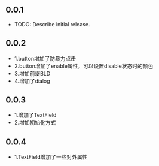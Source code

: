 ## 0.0.1

* TODO: Describe initial release.

## 0.0.2

* 1.button增加了防暴力点击
* 2.button增加了enable属性，可以设置disable状态时的颜色
* 3.增加前缀BLD
* 4.增加了dialog

## 0.0.3

* 1.增加了TextField
* 2.增加初始化方式

## 0.0.4

* 1.TextField增加了一些对外属性

